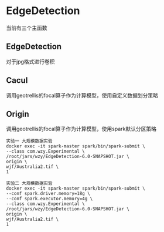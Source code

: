 # EdgeDetection
当前有三个主函数

## EdgeDetection
对于jpg格式进行卷积
## Cacul
调用geotrellis的focal算子作为计算模型，使用自定义数据划分策略
## Origin
调用geotrellis的focal算子作为计算模型，使用spark默认分区策略

```shell script
实验一 大规模数据实验
docker exec -it spark-master spark/bin/spark-submit \
--class com.wzy.Experimental \
/root/jars/wzy/EdgeDetection-6.0-SNAPSHOT.jar \
origin \
wjf/Australia2.tif \
1
```

```shell script
实验二 大规模数据实验
docker exec -it spark-master spark/bin/spark-submit \
--conf spark.driver.memory=18g \
--conf spark.executor.memory=4g \
--class com.wzy.Experimental \
/root/jars/wzy/EdgeDetection-6.0-SNAPSHOT.jar \
origin \
wjf/Australia2.tif \
1
```

